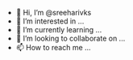 - 👋 Hi, I’m @sreeharivks
- 👀 I’m interested in ...
- 🌱 I’m currently learning ...
- 💞️ I’m looking to collaborate on ...
- 📫 How to reach me ...

<!---
sreeharivks/sreeharivks is a ✨ special ✨ repository because its `README.md` (this file) appears on your GitHub profile.
You can click the Preview link to take a look at your changes.
--->
